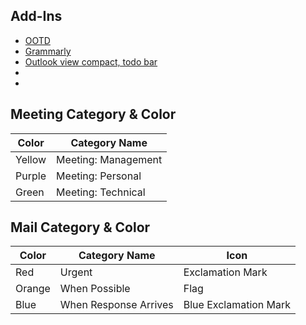 
## Add-Ins

- [OOTD](https://outlookonthedesktop.com/)
- [Grammarly](https://www.grammarly.com/office-addin)
- [Outlook view compact, todo bar]()
- []()
- []()

## Meeting Category & Color

| Color  | Category Name  | 
|---|---|
|  Yellow |  Meeting: Management  |
| Purple  | Meeting: Personal  |
| Green  | Meeting: Technical  |


## Mail Category & Color

| Color  | Category Name  | Icon |
|---|---|--|
|  Red | Urgent  | Exclamation Mark | 
| Orange  | When Possible  | Flag |
| Blue  | When Response Arrives  | Blue Exclamation Mark|
